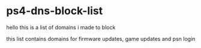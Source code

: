 # ps4-dns-block-list
hello this is a list of domains i made to block 



this list contains domains for firmware updates, game updates and psn login
